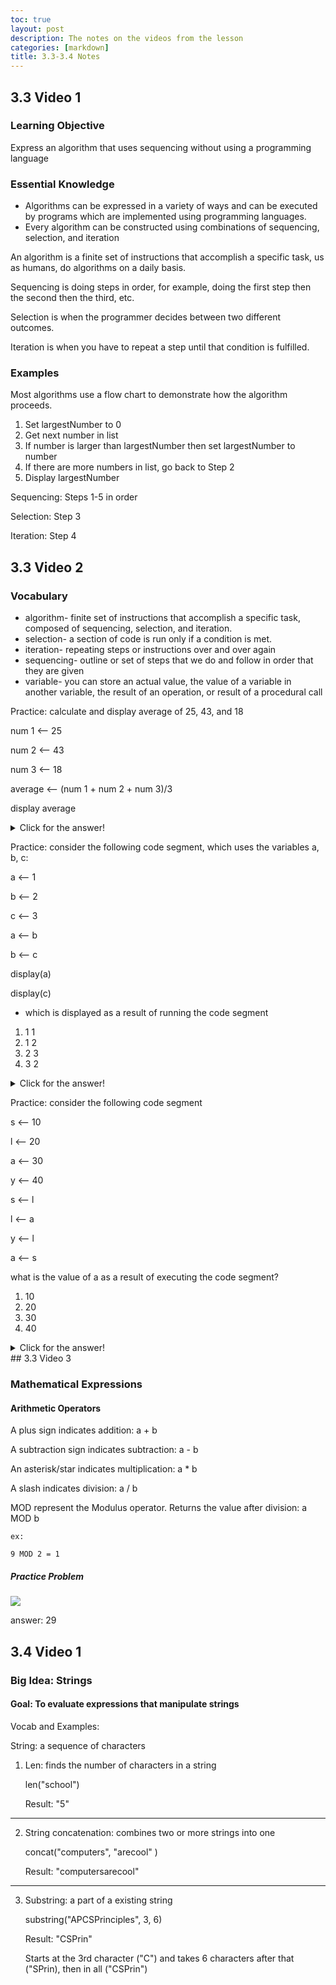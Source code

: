```yaml
---
toc: true
layout: post
description: The notes on the videos from the lesson
categories: [markdown]
title: 3.3-3.4 Notes
---
```


## 3.3 Video 1

### Learning Objective
Express an algorithm that uses sequencing without using a programming language

### Essential Knowledge
- Algorithms can be expressed in a variety of ways and can be executed by programs which are implemented using programming languages. 
- Every algorithm can be constructed using combinations of sequencing, selection, and iteration

An algorithm is a finite set of instructions that accomplish a specific task, us as humans, do algorithms on a daily basis. 

Sequencing is doing steps in order, for example, doing the first step then the second then the third, etc. 

Selection is when the programmer decides between two different outcomes. 

Iteration is when you have to repeat a step until that condition is fulfilled. 

### Examples

Most algorithms use a flow chart to demonstrate how the algorithm proceeds. 

1. Set largestNumber to 0
2. Get next number in list
3. If number is larger than largestNumber then set largestNumber to number
4. If there are more numbers in list, go back to Step 2
5. Display largestNumber

Sequencing: Steps 1-5 in order

Selection: Step 3

Iteration: Step 4 

## 3.3 Video 2
### Vocabulary

- algorithm- finite set of instructions that accomplish a specific task, composed of sequencing, selection, and iteration. 
- selection- a section of code is run only if a condition is met. 
- iteration- repeating steps or instructions over and over again
- sequencing- outline or set of steps that we do and follow in order that they are given 
- variable- you can store an actual value, the value of a variable in another variable, the result of an operation, or result of a procedural call

Practice: calculate and display average of 25, 43, and 18

num 1 ⟵ 25

num 2 ⟵ 43

num 3 ⟵ 18

average ⟵ (num 1 + num 2 + num 3)/3 

display average 
<details closed>
    <summary>Click for the answer!</summary>
        28.667
    </details>

Practice: consider the following code segment, which uses the variables a, b, c:

a ⟵ 1

b ⟵ 2

c ⟵ 3

a ⟵ b

b ⟵ c

display(a)

display(c)
- which is displayed as a result of running the code segment
1. 1 1
2. 1 2
3. 2 3
4. 3 2
<details closed>
    <summary>Click for the answer!</summary>
        3. 2 3
    </details>

Practice: consider the following code segment

s ⟵ 10

l ⟵ 20

a ⟵ 30 

y ⟵ 40

s ⟵ l

l ⟵ a

y ⟵ l

a ⟵ s

what is the value of a as a result of executing the code segment?
1. 10 
2. 20 
3. 30 
4. 40 
<details closed>
    <summary>Click for the answer!</summary>
        2. 20
    </details>
## 3.3 Video 3

### Mathematical Expressions

#### Arithmetic Operators 

A plus sign indicates addition: a + b

A subtraction sign indicates subtraction: a - b

An asterisk/star indicates multiplication: a * b

A slash indicates division: a / b

MOD represent the Modulus operator. Returns the value after division: a MOD b
   
    ex: 
   
    9 MOD 2 = 1

##### Practice Problem

![]({{site.baseurl}}/images/mod.png)

answer: 29

## 3.4 Video 1
### Big Idea: Strings

#### Goal: To evaluate expressions that manipulate strings
Vocab and Examples:

String: a sequence of characters

1. Len: finds the number of characters in a string

    len("school")

    Result:
    "5"
------------------------------------------------------------
2. String concatenation: combines two or more strings into one

    concat("computers", "arecool" )

    Result:
    "computersarecool"
------------------------------------------------------------
3. Substring: a part of a existing string

    substring("APCSPrinciples", 3, 6)

    Result:
    "CSPrin"

    Starts at the 3rd character ("C") and takes 6 characters after that ("SPrin), then in all ("CSPrin")